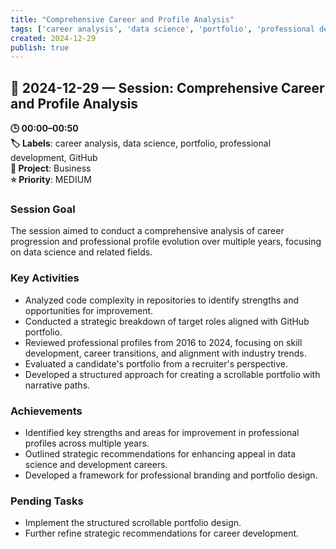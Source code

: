 ```yaml
---
title: "Comprehensive Career and Profile Analysis"
tags: ['career analysis', 'data science', 'portfolio', 'professional development', 'GitHub']
created: 2024-12-29
publish: true
---
```


## 📅 2024-12-29 — Session: Comprehensive Career and Profile Analysis

**🕒 00:00–00:50**  
**🏷️ Labels**: career analysis, data science, portfolio, professional development, GitHub  
**📂 Project**: Business  
**⭐ Priority**: MEDIUM  


### Session Goal
The session aimed to conduct a comprehensive analysis of career progression and professional profile evolution over multiple years, focusing on data science and related fields.

### Key Activities
- Analyzed code complexity in repositories to identify strengths and opportunities for improvement.
- Conducted a strategic breakdown of target roles aligned with GitHub portfolio.
- Reviewed professional profiles from 2016 to 2024, focusing on skill development, career transitions, and alignment with industry trends.
- Evaluated a candidate's portfolio from a recruiter's perspective.
- Developed a structured approach for creating a scrollable portfolio with narrative paths.

### Achievements
- Identified key strengths and areas for improvement in professional profiles across multiple years.
- Outlined strategic recommendations for enhancing appeal in data science and development careers.
- Developed a framework for professional branding and portfolio design.

### Pending Tasks
- Implement the structured scrollable portfolio design.
- Further refine strategic recommendations for career development.
